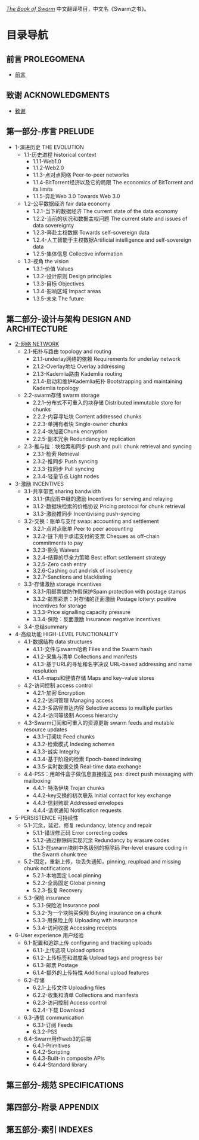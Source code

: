 [_The Book of Swarm_](/reference/The-Book-of-Swarm.pdf) 中文翻译项目，中文名《Swarm之书》。


# 目录导航

## 前言 PROLEGOMENA
- [前言](/part-0/prolegomena.md)

## 致谢 ACKNOWLEDGMENTS
- [致谢](/part-0/acknowledgements.md)

## 第一部分-序言 PRELUDE

- 1-演进历史 THE EVOLUTION
  - 1.1-历史进程 historical context
    - 1.1.1-Web1.0
    - 1.1.2-Web2.0
    - 1.1.3-点对点网络 Peer-to-peer networks
    - 1.1.4-BitTorrent经济以及它的局限 The economics of BitTorrent and its limits
    - 1.1.5-奔赴Web 3.0 Towards Web 3.0
  - 1.2-公平数据经济 fair data economy
    - 1.2.1-当下的数据经济 The current state of the data economy
    - 1.2.2-当前的状况和数据主权问题 The current state and issues of data sovereignty
    - 1.2.3-奔赴主权数据 Towards self-sovereign data
    - 1.2.4-人工智能于主权数据Artificial intelligence and self-sovereign data
    - 1.2.5-集体信息 Collective information
  - 1.3-视角 the vision
    - 1.3.1-价值 Values
    - 1.3.2-设计原则 Design principles
    - 1.3.3-目标 Objectives
    - 1.3.4-影响区域 Impact areas
    - 1.3.5-未来 The future

## 第二部分-设计与架构 DESIGN AND ARCHITECTURE

- [2-网络 NETWORK](/part-2-design-and-architecture/design-and-architecture.md)
  - 2.1-拓扑与路由 topology and routing
    - 2.1.1-underlay网络的依赖 Requirements for underlay network
    - 2.1.2-Overlay地址 Overlay addressing
    - 2.1.3-Kademlia路由 Kademlia routing
    - 2.1.4-启动和维护Kademlia拓扑 Bootstrapping and maintaining Kademlia topology
  - 2.2-swarm存储 swarm storage
    - 2.2.1-分布式不可重入的块存储 Distributed immutable store for chunks
    - 2.2.2-内容寻址块 Content addressed chunks
    - 2.2.3-单拥有者块 Single-owner chunks
    - 2.2.4-块加密Chunk encryption
    - 2.2.5-副本冗余 Redundancy by replication
  - 2.3-推与拉：块检索和同步 push and pull: chunk retrieval and syncing
    - 2.3.1-检索 Retrieval
    - 2.3.2-推同步 Push syncing
    - 2.3.3-拉同步 Pull syncing
    - 2.3.4-轻量节点 Light nodes
- 3-激励 INCENTIVES
  - 3.1-共享带宽 sharing bandwidth
    - 3.1.1-供应雨中继的激励 Incentives for serving and relaying
    - 3.1.2-数据块检索的价格协议 Pricing protocol for chunk retrieval
    - 3.1.3-激励推同步 Incentivising push-syncing
  - 3.2-交换：账单与支付 swap: accounting and settlement
    - 3.2.1-点对点账单 Peer to peer accounting
    - 3.2.2-链下用于承诺支付的支票 Cheques as off-chain commitments to pay
    - 3.2.3-豁免 Waivers
    - 3.2.4-结算的尽全力策略 Best effort settlement strategy
    - 3.2.5-Zero cash entry
    - 3.2.6-Cashing out and risk of insolvency
    - 3.2.7-Sanctions and blacklisting
  - 3.3-存储激励 storage incentives
    - 3.3.1-用邮票做防作假保护Spam protection with postage stamps
    - 3.3.2-邮票彩票：对存储的正面激励 Postage lottery: positive incentives for storage
    - 3.3.3-Price signalling capacity pressure
    - 3.3.4-保险：反面激励 Insurance: negative incentives
  - 3.4-总结summary
- 4-高级功能 HIGH-LEVEL FUNCTIONALITY
  - 4.1-数据结构 data structures
    - 4.1.1-文件与swarm哈希 Files and the Swarm hash
    - 4.1.2-采集与清单 Collections and manifests
    - 4.1.3-基于URL的寻址和名字决议 URL-based addressing and name resolution
    - 4.1.4-maps和健值存储 Maps and key–value stores
  - 4.2-访问控制 access control
    - 4.2.1-加密 Encryption
    - 4.2.2-访问管理 Managing access
    - 4.2.3-多路径直达内容 Selective access to multiple parties
    - 4.2.4-访问等级制 Access hierarchy
  - 4.3-Swarm订阅和可重入的资源更新 swarm feeds and mutable resource updates
    - 4.3.1-订阅块 Feed chunks
    - 4.3.2-检索模式 Indexing schemes
    - 4.3.3-诚实 Integrity
    - 4.3.4-基于阶段的检索 Epoch-based indexing
    - 4.3.5-实时数据交换 Real-time data exchange
  - 4.4-PSS：用邮件盒子做信息直接推送 pss: direct push messaging with mailboxing
    - 4.4.1- 特洛伊块 Trojan chunks
    - 4.4.2-key交换的初次联系 Initial contact for key exchange
    - 4.4.3-信封殉职 Addressed envelopes
    - 4.4.4-请求通知 Notification requests
- 5-PERSISTENCE 可持续性
  - 5.1-冗余，延迟，修复 redundancy, latency and repair
    - 5.1.1-错误修正码 Error correcting codes
    - 5.1.2-通过擦除码实现冗余 Redundancy by erasure codes
    - 5.1.3-在swarm块树中各级别的擦除码 Per-level erasure coding in the Swarm chunk tree
  - 5.2-固定，重新上传，块丢失通知，pinning, reupload and missing chunk notifications
    - 5.2.1-本地固定 Local pinning
    - 5.2.2-全局固定 Global pinning
    - 5.2.3-恢复 Recovery
  - 5.3-保险 insurance
    - 5.3.1-保险池 Insurance pool
    - 5.3.2-为一个块购买保险 Buying insurance on a chunk
    - 5.3.3-用保险上传 Uploading with insurance
    - 5.3.4-访问收据 Accessing receipts
- 6-User experience 用户经验
  - 6.1-配置和追踪上传 configuring and tracking uploads
    - 6.1.1-上传选项 Upload options
    - 6.1.2-上传标签和进度条 Upload tags and progress bar
    - 6.1.3-邮票 Postage
    - 6.1.4-额外的上传特性 Additional upload features
  - 6.2-存储
    - 6.2.1-上传文件 Uploading files
    - 6.2.2-收集和清单 Collections and manifests
    - 6.2.3-访问控制 Access control
    - 6.2.4-下载 Download
  - 6.3-通信 communication
    - 6.3.1-订阅 Feeds
    - 6.3.2-PSS
  - 6.4-Swarm用作web3的后端
    - 6.4.1-Primitives
    - 6.4.2-Scripting
    - 6.4.3-Built-in composite APIs
    - 6.4.4-Standard library

## 第三部分-规范 SPECIFICATIONS

## 第四部分-附录 APPENDIX

## 第五部分-索引 INDEXES